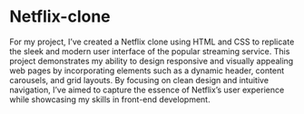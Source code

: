 # Netflix-clone

For my project, I’ve created a Netflix clone using HTML and CSS to replicate the sleek and modern user interface of the popular streaming service. This project demonstrates my ability to design responsive and visually appealing web pages by incorporating elements such as a dynamic header, content carousels, and grid layouts. By focusing on clean design and intuitive navigation, I’ve aimed to capture the essence of Netflix’s user experience while showcasing my skills in front-end development.
